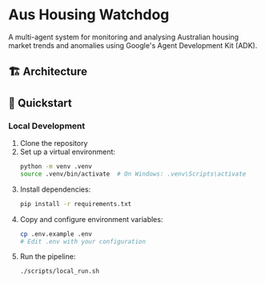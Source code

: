 # Aus Housing Watchdog

A multi-agent system for monitoring and analysing Australian housing market trends and anomalies using Google's Agent Development Kit (ADK).

## 🏗️ Architecture

## 🚀 Quickstart

### Local Development

1. Clone the repository
2. Set up a virtual environment:
   ```bash
   python -m venv .venv
   source .venv/bin/activate  # On Windows: .venv\Scripts\activate
   ```
3. Install dependencies:
   ```bash
   pip install -r requirements.txt
   ```
4. Copy and configure environment variables:
   ```bash
   cp .env.example .env
   # Edit .env with your configuration
   ```
5. Run the pipeline:
   ```bash
   ./scripts/local_run.sh
   ```
